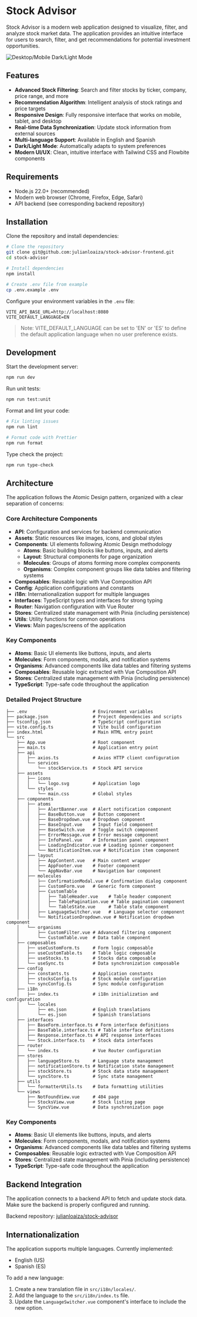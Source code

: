 # Stock Advisor

Stock Advisor is a modern web application designed to visualize, filter, and analyze stock market data. The application provides an intuitive interface for users to search, filter, and get recommendations for potential investment opportunities.

![Desktop/Mobile Dark/Light Mode](src/assets/captures/capture_en.png)

## Features

- **Advanced Stock Filtering**: Search and filter stocks by ticker, company, price range, and more
- **Recommendation Algorithm**: Intelligent analysis of stock ratings and price targets
- **Responsive Design**: Fully responsive interface that works on mobile, tablet, and desktop
- **Real-time Data Synchronization**: Update stock information from external sources
- **Multi-language Support**: Available in English and Spanish
- **Dark/Light Mode**: Automatically adapts to system preferences
- **Modern UI/UX**: Clean, intuitive interface with Tailwind CSS and Flowbite components

## Requirements

- Node.js 22.0+ (recommended)
- Modern web browser (Chrome, Firefox, Edge, Safari)
- API backend (see corresponding backend repository)

## Installation

Clone the repository and install dependencies:

```bash
# Clone the repository
git clone git@github.com:julianloaiza/stock-advisor-frontend.git
cd stock-advisor

# Install dependencies
npm install

# Create .env file from example
cp .env.example .env
```

Configure your environment variables in the `.env` file:

```
VITE_API_BASE_URL=http://localhost:8080
VITE_DEFAULT_LANGUAGE=EN
```

> Note: VITE_DEFAULT_LANGUAGE can be set to 'EN' or 'ES' to define the default application language when no user preference exists.

## Development

Start the development server:

```bash
npm run dev
```

Run unit tests:

```bash
npm run test:unit
```

Format and lint your code:

```bash
# Fix linting issues
npm run lint

# Format code with Prettier
npm run format
```

Type check the project:

```bash
npm run type-check
```

## Architecture

The application follows the Atomic Design pattern, organized with a clear separation of concerns:

### Core Architecture Components

- **API**: Configuration and services for backend communication
- **Assets**: Static resources like images, icons, and global styles
- **Components**: UI elements following Atomic Design methodology
  - **Atoms**: Basic building blocks like buttons, inputs, and alerts
  - **Layout**: Structural components for page organization
  - **Molecules**: Groups of atoms forming more complex components
  - **Organisms**: Complex component groups like data tables and filtering systems
- **Composables**: Reusable logic with Vue Composition API
- **Config**: Application configurations and constants
- **i18n**: Internationalization support for multiple languages
- **Interfaces**: TypeScript types and interfaces for strong typing
- **Router**: Navigation configuration with Vue Router
- **Stores**: Centralized state management with Pinia (including persistence)
- **Utils**: Utility functions for common operations
- **Views**: Main pages/screens of the application

### Key Components

- **Atoms**: Basic UI elements like buttons, inputs, and alerts
- **Molecules**: Form components, modals, and notification systems
- **Organisms**: Advanced components like data tables and filtering systems
- **Composables**: Reusable logic extracted with Vue Composition API
- **Stores**: Centralized state management with Pinia (including persistence)
- **TypeScript**: Type-safe code throughout the application

### Detailed Project Structure

```
├── .env                         # Environment variables
├── package.json                 # Project dependencies and scripts
├── tsconfig.json                # TypeScript configuration
├── vite.config.ts               # Vite build configuration
├── index.html                   # Main HTML entry point
└── src
    ├── App.vue                  # Root component
    ├── main.ts                  # Application entry point
    ├── api
    │   ├── axios.ts             # Axios HTTP client configuration
    │   └── services
    │       └── stockService.ts  # Stock API service
    ├── assets
    │   ├── icons
    │   │   └── logo.svg         # Application logo
    │   └── styles
    │       └── main.css         # Global styles
    ├── components
    │   ├── atoms
    │   │   ├── AlertBanner.vue  # Alert notification component
    │   │   ├── BaseButton.vue   # Button component
    │   │   ├── BaseDropdown.vue # Dropdown component
    │   │   ├── BaseInput.vue    # Input field component
    │   │   ├── BaseSwitch.vue   # Toggle switch component
    │   │   ├── ErrorMessage.vue # Error message component
    │   │   ├── InfoPanel.vue    # Information panel component
    │   │   ├── LoadingIndicator.vue # Loading spinner component
    │   │   └── NotificationItem.vue # Notification item component
    │   ├── layout
    │   │   ├── AppContent.vue   # Main content wrapper
    │   │   ├── AppFooter.vue    # Footer component
    │   │   └── AppNavBar.vue    # Navigation bar component
    │   ├── molecules
    │   │   ├── ConfirmationModal.vue # Confirmation dialog component
    │   │   ├── CustomForm.vue   # Generic form component
    │   │   ├── CustomTable
    │   │   │   ├── TableHeader.vue    # Table header component
    │   │   │   ├── TablePagination.vue # Table pagination component
    │   │   │   └── TableState.vue     # Table state component
    │   │   ├── LanguageSwitcher.vue   # Language selector component
    │   │   └── NotificationDropdown.vue # Notification dropdown component
    │   └── organisms
    │       ├── CustomFilter.vue # Advanced filtering component
    │       └── CustomTable.vue  # Data table component
    ├── composables
    │   ├── useCustomForm.ts     # Form logic composable
    │   ├── useCustomTable.ts    # Table logic composable
    │   ├── useStocks.ts         # Stocks data composable
    │   └── useSync.ts           # Data synchronization composable
    ├── config
    │   ├── constants.ts         # Application constants
    │   ├── stocksConfig.ts      # Stock module configuration
    │   └── syncConfig.ts        # Sync module configuration
    ├── i18n
    │   ├── index.ts             # i18n initialization and configuration
    │   └── locales
    │       ├── en.json          # English translations
    │       └── es.json          # Spanish translations
    ├── interfaces
    │   ├── BaseForm.interface.ts # Form interface definitions
    │   ├── BaseTable.interface.ts # Table interface definitions
    │   ├── Response.interface.ts # API response interfaces
    │   └── Stock.interface.ts   # Stock data interfaces
    ├── router
    │   └── index.ts             # Vue Router configuration
    ├── stores
    │   ├── languageStore.ts     # Language state management
    │   ├── notificationStore.ts # Notification state management
    │   ├── stockStore.ts        # Stock data state management
    │   └── syncStore.ts         # Sync state management
    ├── utils
    │   └── formatterUtils.ts    # Data formatting utilities
    └── views
        ├── NotFoundView.vue     # 404 page
        ├── StocksView.vue       # Stock listing page
        └── SyncView.vue         # Data synchronization page
```

### Key Components

- **Atoms**: Basic UI elements like buttons, inputs, and alerts
- **Molecules**: Form components, modals, and notification systems
- **Organisms**: Advanced components like data tables and filtering systems
- **Composables**: Reusable logic extracted with Vue Composition API
- **Stores**: Centralized state management with Pinia (including persistence)
- **TypeScript**: Type-safe code throughout the application

## Backend Integration

The application connects to a backend API to fetch and update stock data. Make sure the backend is properly configured and running.

Backend repository: [julianloaiza/stock-advisor](https://github.com/julianloaiza/stock-advisor)

## Internationalization

The application supports multiple languages. Currently implemented:

- English (US)
- Spanish (ES)

To add a new language:

1. Create a new translation file in `src/i18n/locales/`.
2. Add the language to the `src/i18n/index.ts` file.
3. Update the `LanguageSwitcher.vue` component's interface to include the new option.
